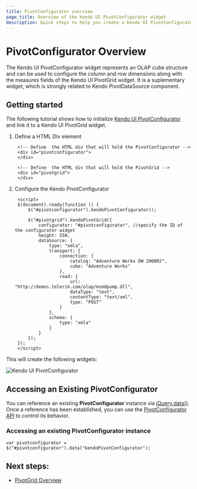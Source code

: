```yaml
---
title: PivotConfigurator overview
page_title: Overview of the Kendo UI PivotConfigurator widget
description: Quick steps to help you create a Kendo UI PivotConfigurator.
---
```


# PivotConfigurator Overview

The Kendo UI PivotConfigurator widget represents an OLAP cube structure and can be used to configure the column and row dimensions along with the measures fields of the Kendo UI PivotGrid widget.
It is a suplementary widget, which is strongly related to Kendo PivotDataSource component.

## Getting started

The following tutorial shows how to initialize [Kendo UI PivotConfigurator](/api/web/pivotconfigurator) and link it to a Kendo UI PivotGrid widget.

1. Define a HTML Div element

        <!-- Define	 the HTML div that will hold the PivotConfigurator -->
        <div id="pivotconfigurator">
        </div>

        <!-- Define	 the HTML div that will hold the PivotGrid -->
        <div id="pivotgrid">
        </div>

2. Configure the Kendo PivotConfigurator

        <script>
        $(document).ready(function () {
            $("#pivotconfigurator").kendoPivotConfigurator();

            $("#pivotgrid").kendoPivotGrid({
                configurator: "#pivotconfigurator", //specify the ID of the configurator widget
                height: 550,
                dataSource: {
                    type: "xmla",
                    transport: {
                        connection: {
                            catalog: "Adventure Works DW 2008R2",
                            cube: "Adventure Works"
                        },
                        read: {
                            url: "http://demos.telerik.com/olap/msmdpump.dll",
                            dataType: "text",
                            contentType: "text/xml",
                            type: "POST"
                        }
                    },
                    schema: {
                        type: "xmla"
                    }
                }
            });
        });
        </script>

This will create the following widgets:

![Kendo UI PivotConfigurator](/images/pivotconfigurator.png)

## Accessing an Existing PivotConfigurator

You can reference an existing **PivotConfigurator** instance via [jQuery.data()](http://api.jquery.com/jQuery.data/).
Once a reference has been established, you can use the [PivotConfigurator API](/api/web/pivotconfigurator) to control its behavior.

### Accessing an existing PivotConfigurator instance

    var pivotconfigurator = $("#pivotconfigurator").data("kendoPivotConfigurator");

## Next steps:
- [PivotGrid Overview](/web/pivotgrid/overview)
